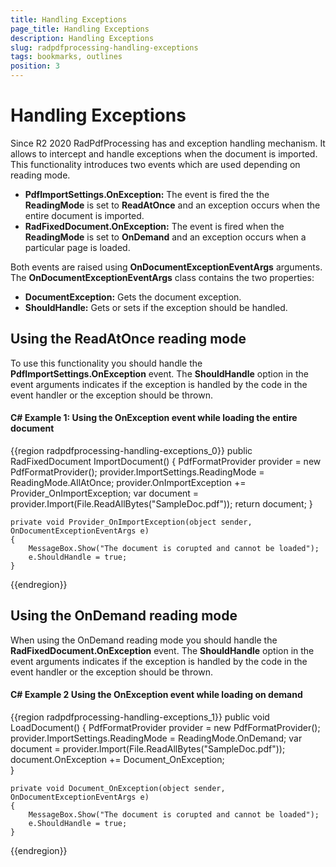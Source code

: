 ```yaml
---
title: Handling Exceptions
page_title: Handling Exceptions
description: Handling Exceptions
slug: radpdfprocessing-handling-exceptions
tags: bookmarks, outlines
position: 3
---
```

# Handling Exceptions

Since R2 2020 RadPdfProcessing has and exception handling mechanism. It allows to intercept and handle exceptions when the document is imported. This functionality introduces two events which are used depending on reading mode.

* __PdfImportSettings.OnException:__ The event is fired the the __ReadingMode__ is set to __ReadAtOnce__ and an exception occurs when the entire document is imported. 
* __RadFixedDocument.OnException:__ The event is fired when the  __ReadingMode__ is set to __OnDemand__ and an exception occurs when a particular page is loaded. 

Both events are raised using __OnDocumentExceptionEventArgs__ arguments. The __OnDocumentExceptionEventArgs__ class contains the two properties:
* __DocumentException:__ Gets the document exception.
* __ShouldHandle:__ Gets or sets if the exception should be handled.

## Using the ReadAtOnce reading mode


To use this functionality you should handle the __PdfImportSettings.OnException__ event. The __ShouldHandle__ option in the event arguments indicates if the exception is handled by the code in the event handler or the exception should be thrown. 

#### __C# Example 1: Using the OnException event while loading the entire document__ 

{{region radpdfprocessing-handling-exceptions_0}}
    public RadFixedDocument ImportDocument()
    {
        PdfFormatProvider provider = new PdfFormatProvider();
        provider.ImportSettings.ReadingMode = ReadingMode.AllAtOnce;
        provider.OnImportException += Provider_OnImportException;
        var document = provider.Import(File.ReadAllBytes("SampleDoc.pdf"));
        return document;
    }

    private void Provider_OnImportException(object sender, OnDocumentExceptionEventArgs e)
    {
        MessageBox.Show("The document is corupted and cannot be loaded");
        e.ShouldHandle = true;
    }

{{endregion}}

## Using the OnDemand reading mode

When using the OnDemand reading mode you should handle the __RadFixedDocument.OnException__ event. The __ShouldHandle__ option in the event arguments indicates if the exception is handled by the code in the event handler or the exception should be thrown. 
#### __C# Example 2 Using the OnException event while loading on demand__

{{region radpdfprocessing-handling-exceptions_1}}
    public void LoadDocument()
    {
        PdfFormatProvider provider = new PdfFormatProvider();
        provider.ImportSettings.ReadingMode = ReadingMode.OnDemand;
        var document = provider.Import(File.ReadAllBytes("SampleDoc.pdf"));
        document.OnException += Document_OnException;    
    }

    private void Document_OnException(object sender, OnDocumentExceptionEventArgs e)
    {
        MessageBox.Show("The document is corupted and cannot be loaded");
        e.ShouldHandle = true;
    }

{{endregion}}




